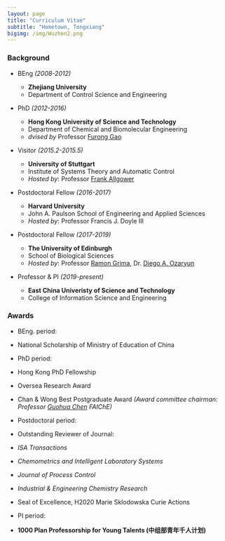 ```yaml
---
layout: page
title: "Curriculum Vitae"
subtitle: "Hometown, Tongxiang"
bigimg: /img/Wuzhen2.png
---
```

### Background
* BEng _(2008-2012)_
  * **Zhejiang University**
  * Department of Control Science and Engineering
  
* PhD _(2012-2016)_
  * **Hong Kong University of Science and Technology**
  * Department of Chemical and Biomolecular Engineering
  * _dvised by_ Professor [Furong Gao](https://cbe.ust.hk/kefgao.html)
  
* Visitor _(2015.2-2015.5)_
  * **University of Stuttgart**
  * Institute of Systems Theory and Automatic Control
  * _Hosted by_: Professor [Frank Allgower](https://www.ist.uni-stuttgart.de/institute/team/Allgoewer-00006/)
  
* Postdoctoral Fellow _(2016-2017)_
  * **Harvard University**
  * John A. Paulson School of Engineering and Applied Sciences
  * _Hosted by_: Professor Francis J. Doyle III
  
* Postdoctoral Fellow _(2017-2019)_
  * **The University of Edinburgh**
  * School of Biological Sciences
  * _Hosted by_: Professor [Ramon Grima](http://grimagroup.bio.ed.ac.uk/ramongrima.html), Dr. [Diego A. Ozaryun](http://homepages.inf.ed.ac.uk/doyarzun/)
  
* Professor & PI _(2019-present)_
  * **East China Univeristy of Science and Technology**
  * College of Information Science and Engineering
  
### Awards
* BEng. period:
 * National Scholarship of Ministry of Education of China
 
* PhD period:
 * Hong Kong PhD Fellowship
 * Oversea Research Award
 * Chan & Wong Best Postgraduate Award _(Award committee chairman: Professor [Guohua Chen](https://www.polyu.edu.hk/ppoffice/president/avprsghc.html) FAIChE)_
 
* Postdoctoral period:
 * Outstanding Reviewer of Journal:
  * _ISA Transactions_
  * _Chemometrics and Intelligent Laboratory Systems_
  * _Journal of Process Control_
  * _Industrial & Engineering Chemistry Research_
 * Seal of Excellence, H2020 Marie Sklodowska Curie Actions

* PI period:
 * **1000 Plan Professorship for Young Talents (中组部青年千人计划)**
